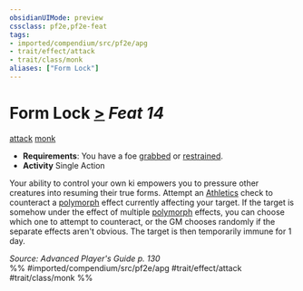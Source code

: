 ```yaml
---
obsidianUIMode: preview
cssclass: pf2e,pf2e-feat
tags:
- imported/compendium/src/pf2e/apg
- trait/effect/attack
- trait/class/monk
aliases: ["Form Lock"]
---
```

# Form Lock  [>](chapter-9-playing-the-game.md#Actions "Single Action") *Feat 14*  
[attack](attack.md)  [monk](rules/traits/monk.md)  

- **Requirements**: You have a foe [grabbed](conditions.md#Grabbed) or [restrained](conditions.md#Restrained).
- **Activity** Single Action

Your ability to control your own ki empowers you to pressure other creatures into resuming their true forms. Attempt an [Athletics](../skills.md#Athletics) check to counteract a [polymorph](polymorph.md) effect currently affecting your target. If the target is somehow under the effect of multiple [polymorph](polymorph.md) effects, you can choose which one to attempt to counteract, or the GM chooses randomly if the separate effects aren't obvious. The target is then temporarily immune for 1 day.

*Source: Advanced Player's Guide p. 130*  
%% #imported/compendium/src/pf2e/apg #trait/effect/attack #trait/class/monk %%